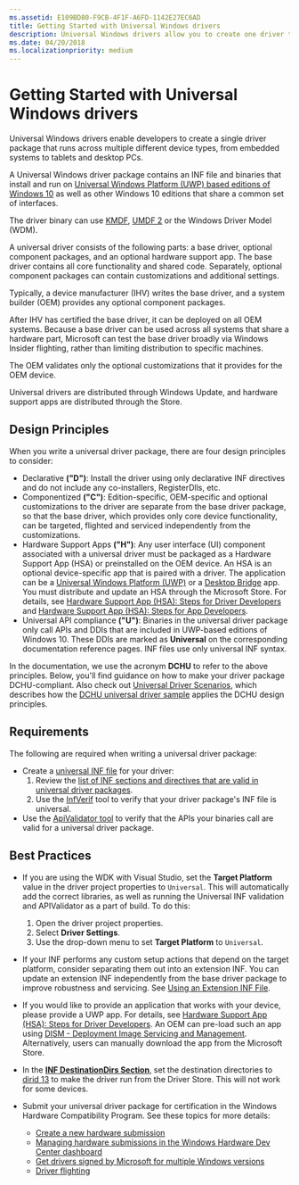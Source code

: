 ```yaml
---
ms.assetid: E109BD80-F9CB-4F1F-A6FD-1142E27EC6AD
title: Getting Started with Universal Windows drivers
description: Universal Windows drivers allow you to create one driver that runs on multiple device types, from embedded systems to tablets and PCs.
ms.date: 04/20/2018
ms.localizationpriority: medium
---
```


# Getting Started with Universal Windows drivers

Universal Windows drivers enable developers to create a single driver package that runs across multiple different device types, from embedded systems to tablets and desktop PCs.

A Universal Windows driver package contains an INF file and binaries that install and run on [Universal Windows Platform (UWP) based editions of Windows 10](windows-10-editions-for-universal-drivers.md) as well as other Windows 10 editions that share a common set of interfaces.

The driver binary can use [KMDF](../wdf/index.md), [UMDF 2](../wdf/getting-started-with-umdf-version-2.md) or the Windows Driver Model (WDM).

A universal driver consists of the following parts: a base driver, optional component packages, and an optional hardware support app. The base driver contains all core functionality and shared code. Separately, optional component packages can contain customizations and additional settings.

Typically, a device manufacturer (IHV) writes the base driver, and a system builder (OEM) provides any optional component packages.

After IHV has certified the base driver, it can be deployed on all OEM systems. Because a base driver can be used across all systems that share a hardware part, Microsoft can test the base driver broadly via Windows Insider flighting, rather than limiting distribution to specific machines. 

The OEM validates only the optional customizations that it provides for the OEM device.

Universal drivers are distributed through Windows Update, and hardware support apps are distributed through the Store.

## Design Principles

When you write a universal driver package, there are four design principles to consider:

* Declarative **("D")**: Install the driver using only declarative INF directives and do not include any co-installers, RegisterDlls, etc.
* Componentized **("C")**: Edition-specific, OEM-specific and optional customizations to the driver are separate from the base driver package, so that the base driver, which provides only core device functionality, can be targeted, flighted and serviced independently from the customizations.
* Hardware Support Apps **("H")**: Any user interface (UI) component associated with a universal driver must be packaged as a Hardware Support App (HSA) or preinstalled on the OEM device.  An HSA is an optional device-specific app that is paired with a driver.  The application can be a [Universal Windows Platform (UWP)](https://docs.microsoft.com/windows/uwp/get-started/universal-application-platform-guide) or a [Desktop Bridge](https://docs.microsoft.com/windows/uwp/porting/desktop-to-uwp-root) app.  You must distribute and update an HSA through the Microsoft Store.  For details, see [Hardware Support App (HSA): Steps for Driver Developers](../devapps/hardware-support-app--hsa--steps-for-driver-developers.md) and [Hardware Support App (HSA): Steps for App Developers](../devapps/hardware-support-app--hsa--steps-for-app-developers.md).
* Universal API compliance **("U")**: Binaries in the universal driver package only call APIs and DDIs that are included in UWP-based editions of Windows 10. These DDIs are marked as **Universal** on the corresponding documentation reference pages. INF files use only universal INF syntax.

In the documentation, we use the acronym **DCHU** to refer to the above principles.
Below, you'll find guidance on how to make your driver package DCHU-compliant.
Also check out [Universal Driver Scenarios](universal-driver-scenarios.md), which describes how the [DCHU universal driver sample](https://github.com/Microsoft/Windows-driver-samples/tree/master/general/DCHU) applies the DCHU design principles.

## Requirements

The following are required when writing a universal driver package:

*  Create a [universal INF file](../install/using-an-extension-inf-file.md) for your driver:
    1.  Review the [list of INF sections and directives that are valid in universal driver packages](../install/using-a-universal-inf-file.md#which-inf-sections-are-invalid-in-a-universal-inf-file).
    2.  Use the [InfVerif](../devtest/infverif.md) tool to verify that your driver package's INF file is universal.
*  Use the [ApiValidator tool](validating-universal-drivers.md) to verify that the APIs your binaries call are valid for a universal driver package.

## Best Practices

*  If you are using the WDK with Visual Studio, set the **Target Platform** value in the driver project properties to `Universal`.  This will automatically add the correct libraries, as well as running the Universal INF validation and APIValidator as a part of build.  To do this:

    1. Open the driver project properties.
    2. Select **Driver Settings**.
    3. Use the drop-down menu to set **Target Platform** to `Universal`.
    
*  If your INF performs any custom setup actions that depend on the target platform, consider separating them out into an extension INF.  You can update an extension INF independently from the base driver package to improve robustness and servicing.  See [Using an Extension INF File](../install/using-an-extension-inf-file.md).
*  If you would like to provide an application that works with your device, please provide a UWP app.  For details, see [Hardware Support App (HSA): Steps for Driver Developers](../devapps/hardware-support-app--hsa--steps-for-driver-developers.md).  An OEM can pre-load such an app using [DISM - Deployment Image Servicing and Management](https://docs.microsoft.com/windows-hardware/manufacture/desktop/dism---deployment-image-servicing-and-management-technical-reference-for-windows).  Alternatively, users can manually download the app from the Microsoft Store.
*  In the [**INF DestinationDirs Section**](../install/inf-destinationdirs-section.md), set the destination directories to [dirid 13](../install/using-dirids.md) to make the driver run from the Driver Store.  This will not work for some devices.
*  Submit your universal driver package for certification in the Windows Hardware Compatibility Program. See these topics for more details:

   *  [Create a new hardware submission](../dashboard/create-a-new-hardware-submission.md)
   *  [Managing hardware submissions in the Windows Hardware Dev Center dashboard](../dashboard/manage-your-hardware-submissions.md)
   *  [Get drivers signed by Microsoft for multiple Windows versions](../dashboard/get-drivers-signed-by-microsoft-for-multiple-windows-versions.md)
   *  [Driver flighting](../dashboard/driver-flighting.md)
